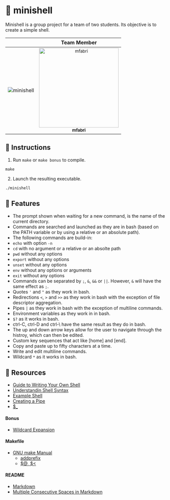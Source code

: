 # :large_orange_diamond: minishell

Minishell is a group project for a team of two students. Its objective is to create a simple shell.

|  | Team Member
|:-|:-----------:
![minishell](https://user-images.githubusercontent.com/59726559/136935416-9eac8847-ffd0-4f82-bdab-7bc29d40f07c.gif) | <a href="https://github.com/magalifabri"><sub><img src="https://avatars.githubusercontent.com/u/65071369?v=4" alt="mfabri" width="250"/><br/></sub><sub><b>mfabri</b></sub></a>

## :small_orange_diamond: Instructions

1. Run `make` or `make bonus` to compile.
```
make
```

2. Launch the resulting executable.
```
./minishell
```

## :small_orange_diamond: Features
- The prompt shown when waiting for a new command, is the name of the current directory.
- Commands are searched and launched as they are in bash (based on the PATH variable or by using a relative or an absolute path).
- The following commands are build-in:
 - `echo` with option `-n`
 - `cd` with no argument or a relative or an absolte path
 - `pwd` without any options
 - `export` without any options
 - `unset` without any options
 - `env` without any options or arguments
 - `exit` without any options
- Commands can be separated by `;`, `&`, `&&` or `||`. However, `&` will have the same effect as `;`.
- Quotes `'` and `"` as they work in bash.
- Redirections `<`, `>` and `>>` as they work in bash with the exception of file descriptor aggregation.
- Pipes `|` as they work in bash with the exception of multiline commands.
- Environment variables as they work in in bash.
- `$?` as it works in bash.
- ctrl-C, ctrl-D and ctrl-\ have the same result as they do in bash.
- The up and down arrow keys allow for the user to navigate through the histroy, which can then be edited.
- Custom key sequences that act like [home] and [end].
- Copy and paste up to fifty characters at a time.
- Write and edit multiline commands.
- Wildcard `*` as it works in bash.

## :small_orange_diamond: Resources
- [Guide to Writing Your Own Shell](https://www.cs.purdue.edu/homes/grr/SystemsProgrammingBook/Book/Chapter5-WritingYourOwnShell.pdf)
- [Understandin Shell Syntax](https://pubs.opengroup.org/onlinepubs/009695399/utilities/xcu_chap02.html)
- [Example Shell](https://github.com/Swoorup/mysh)
- [Creating a Pipe](https://www.gnu.org/software/libc/manual/html_node/Creating-a-Pipe.html)
- [$_](https://unix.stackexchange.com/questions/280453/understand-the-meaning-of)
#### Bonus
- [Wildcard Expansion](https://man7.org/linux/man-pages/man3/glob.3.html)
#### Makefile
- [GNU make Manual](https://www.gnu.org/software/make/manual/make.html)
    - [addprefix](https://www.gnu.org/software/make/manual/make.html#File-Name-Functions)
    - [$@, $<](https://www.gnu.org/software/make/manual/html_node/Automatic-Variables.html#Automatic-Variables)
#### README
- [Markdown](https://docs.github.com/en/github/writing-on-github/getting-started-with-writing-and-formatting-on-github/basic-writing-and-formatting-syntax)
- [Multiple Consecutive Spaces in Markdown](https://steemit.com/markdown/@jamesanto/how-to-add-multiple-spaces-between-texts-in-markdown)